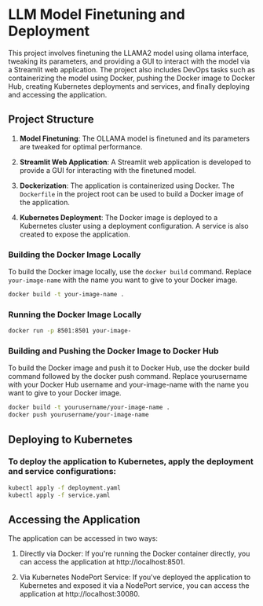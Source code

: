 # LLM Model Finetuning and Deployment

This project involves finetuning the LLAMA2 model using ollama interface, tweaking its parameters, and providing a GUI to interact with the model via a Streamlit web application. The project also includes DevOps tasks such as containerizing the model using Docker, pushing the Docker image to Docker Hub, creating Kubernetes deployments and services, and finally deploying and accessing the application.

## Project Structure

1. **Model Finetuning**: The OLLAMA model is finetuned and its parameters are tweaked for optimal performance.

2. **Streamlit Web Application**: A Streamlit web application is developed to provide a GUI for interacting with the finetuned model.

3. **Dockerization**: The application is containerized using Docker. The `Dockerfile` in the project root can be used to build a Docker image of the application.

4. **Kubernetes Deployment**: The Docker image is deployed to a Kubernetes cluster using a deployment configuration. A service is also created to expose the application.

### Building the Docker Image Locally

To build the Docker image locally, use the `docker build` command. Replace `your-image-name` with the name you want to give to your Docker image.

```bash
docker build -t your-image-name .
```

### Running the Docker Image Locally

```bash
docker run -p 8501:8501 your-image-
```

### Building and Pushing the Docker Image to Docker Hub

To build the Docker image and push it to Docker Hub, use the docker build command followed by the docker push command. Replace yourusername with your Docker Hub username and your-image-name with the name you want to give to your Docker image.

```bash
docker build -t yourusername/your-image-name .
docker push yourusername/your-image-name
```

## Deploying to Kubernetes

### To deploy the application to Kubernetes, apply the deployment and service configurations:

```bash
kubectl apply -f deployment.yaml
kubectl apply -f service.yaml
```

## Accessing the Application

The application can be accessed in two ways:

1. Directly via Docker: If you're running the Docker container directly, you can access the application at http://localhost:8501.

2. Via Kubernetes NodePort Service: If you've deployed the application to Kubernetes and exposed it via a NodePort service, you can access the application at http://localhost:30080.
